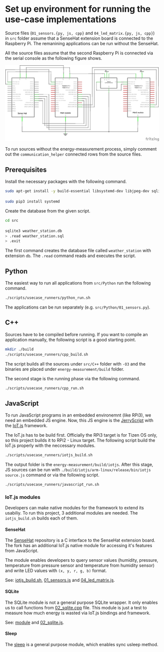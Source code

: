 # Set up environment for running the use-case implementations

Source files (`01_sensors.{py, js, cpp}` and `04_led_matrix.{py, js, cpp}`) in `src` folder assume that a SenseHat extension board is connected to the Raspberry Pi. The remanining applications can be run without the SenseHat.

All the source files assume that the second Raspberry Pi is connected via the serial console as the following figure shows.

![Figure 1](figures/full_ina219_2RPis_SenseHat_schem.png)

To run sources without the energy-measurement process, simply comment out the `communication_helper` connected rows from the source files.

## Prerequisites

Install the necessary packages with the following command.

```sh
sudo apt-get install -y build-essential libsystemd-dev libjpeg-dev sqlite3 libatlas-base-dev

sudo pip3 install systemd
```

Create the database from the given script.

```sh
cd src

sqlite3 weather_station.db
> .read weather_station.sql
> .exit
```

The first command creates the database file called `weather_station` with extension `db`. The `.read` command reads and executes the script.

## Python

The easiest way to run all applications from `src/Python` run the following command.

```sh
./scripts/usecase_runners/python_run.sh
```

The applications can be run separately (e.g. `src/Python/01_sensors.py`).

## C++

Sources have to be compiled before running. If you want to compile an application manually, the following script is a good starting point.

```sh
mkdir ./build
./scripts/usecase_runners/cpp_build.sh
```

The script builds all the sources under `src/C++` folder with `-O3` and the binaries are placed under `energy-measurement/build` folder.

The second stage is the running phase via the following command.

```sh
./scripts/usecase_runners/cpp_run.sh
```

## JavaScript

To run JavaScript programs in an embedded environemnt (like RPi3), we need an embedded JS engine. Now, this JS engine is the [JerryScript](https://github.com/jerryscript-project/jerryscript) with the [IoT.js](https://github.com/jerryscript-project/iotjs) framework.

The IoT.js has to be build first. Officially the RPi3 target is for Tizen OS only, so this project builds it to RPi2 - Linux target. The following script build the IoT.js properly with the neccessary modules.

```sh
./scripts/usecase_runners/iotjs_build.sh
```

The output folder is the `energy-measurement/build/iotjs`. After this stage, JS sources can be run with `./build/iotjs/arm-linux/release/bin/iotjs source.js` command or via the following script.

```sh
./scripts/usecase_runners/javascript_run.sh
```

### IoT.js modules

Developers can make native modules for the framework to extend its usabiliy. To run this project, 3 additional modules are needed. The `iotjs_build.sh` builds each of them.

#### SenseHat

The [SenseHat](https://github.com/vincedani/SenseHat/tree/master) repository is a C interface to the SenseHat extension board. The fork has an additional IoT.js native module for accessing it's features from JavaScript.

The module enables developers to query sensor values (humidity, pressure, temperature from pressure sensor and temperature from humidity sensor) and write LED values with `(x, y, r, g, b)` format.

See: [iotjs_build.sh](../scripts/usecase_runners/iotjs_build.sh), [01_sensors.js](../src/JavaScript/01_sensors.js) and [04_led_matrix.js](../src/JavaScript/04_led_matrix.js).

#### SQLite

The SQLite module is not a general purpose SQLite wrapper. It only enables us to call functions from [02_sqlite.cpp](../src/C++/02_sqlite.cpp) file. This module is just a test to measure how much energy is wasted via IoT.js bindings and framework.

See: [module](../iotjs_modules/sqlite) and [02_sqlite.js](../src/JavaScript/02_sqlite.js).

#### Sleep

The [sleep](https://github.com/hs0225/my_modules/tree/53f383daed44dad6ca231d79bdc10c17b243013c) is a general purpose module, which enables sync usleep method.
